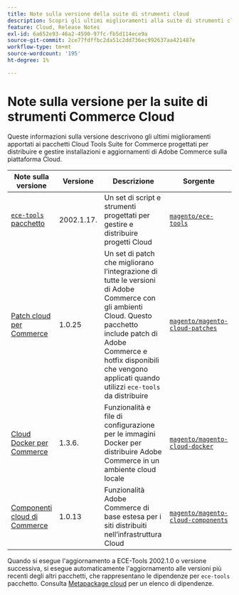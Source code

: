 ```yaml
---
title: Note sulla versione della suite di strumenti cloud
description: Scopri gli ultimi miglioramenti alla suite di strumenti cloud per Adobe Commerce.
feature: Cloud, Release Notes
exl-id: 6a652e93-46a2-4590-97fc-fb5d114ece9a
source-git-commit: 2ce77fdffbc2da51c2dd736ec992637aa421487e
workflow-type: tm+mt
source-wordcount: '195'
ht-degree: 1%

---
```


# Note sulla versione per la suite di strumenti Commerce Cloud

Queste informazioni sulla versione descrivono gli ultimi miglioramenti apportati ai pacchetti Cloud Tools Suite for Commerce progettati per distribuire e gestire installazioni e aggiornamenti di Adobe Commerce sulla piattaforma Cloud.

| Note sulla versione | Versione | Descrizione | Sorgente |
| ----------------- |-----------| ---------------------------------------- | --------------------------- |
| [`ece-tools` pacchetto](ece-tools-package.md) | 2002.1.17. | Un set di script e strumenti progettati per gestire e distribuire progetti Cloud | [`magento/ece-tools`](https://github.com/magento/ece-tools/tree/2002.1) |
| [Patch cloud per Commerce](cloud-patches.md) | 1.0.25 | Un set di patch che migliorano l’integrazione di tutte le versioni di Adobe Commerce con gli ambienti Cloud. Questo pacchetto include patch di Adobe Commerce e hotfix disponibili che vengono applicati quando utilizzi `ece-tools` da distribuire | [`magento/magento-cloud-patches`](https://github.com/magento/magento-cloud-patches/tree/1.0.1) |
| [Cloud Docker per Commerce](cloud-docker.md) | 1.3.6. | Funzionalità e file di configurazione per le immagini Docker per distribuire Adobe Commerce in un ambiente cloud locale | [`magento/magento-cloud-docker`](https://github.com/magento/magento-cloud-docker/tree/1.0) |
| [Componenti cloud di Commerce](cloud-components.md) | 1.0.13 | Funzionalità Adobe Commerce di base estesa per i siti distribuiti nell’infrastruttura Cloud | [`magento/magento-cloud-components`](https://github.com/magento/magento-cloud-components/tree/1.0.2) |

Quando si esegue l&#39;aggiornamento a ECE-Tools 2002.1.0 o versione successiva, si esegue automaticamente l&#39;aggiornamento alle versioni più recenti degli altri pacchetti, che rappresentano le dipendenze per `ece-tools` pacchetto. Consulta [Metapackage cloud](../development/overview.md#cloud-metapackage) per un elenco di dipendenze.
